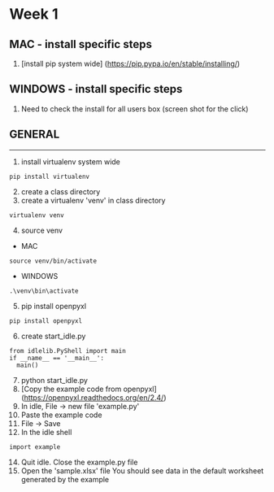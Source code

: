 # Week 1


## MAC - install specific steps
1. [install pip system wide]
(https://pip.pypa.io/en/stable/installing/)

## WINDOWS - install specific steps
1. Need to check the install for all users box
(screen shot for the click)

## GENERAL
-------
1. install virtualenv system wide
```
pip install virtualenv
```
2. create a class directory
3. create a virtualenv 'venv' in class directory
```
virtualenv venv
```
4. source venv
* MAC
```
source venv/bin/activate
```
* WINDOWS
```
.\venv\bin\activate
```
5. pip install openpyxl
```
pip install openpyxl
```
6. create start_idle.py
```
from idlelib.PyShell import main
if __name__ == '__main__':
  main()
```
7. python start_idle.py
8. [Copy the example code from openpyxl]
(https://openpyxl.readthedocs.org/en/2.4/)
9. In idle, File -> new file 'example.py'
10. Paste the example code
11. File -> Save
12. In the idle shell
```
import example
```
14. Quit idle. Close the example.py file
15. Open the 'sample.xlsx' file
You should see data in the default worksheet generated by the example

